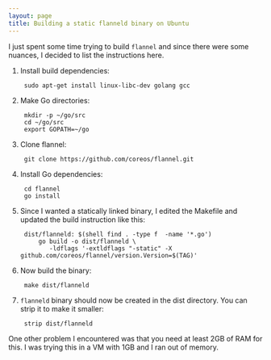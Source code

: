 ```yaml
---
layout: page
title: Building a static flanneld binary on Ubuntu
---
```


I just spent some time trying to build `flannel` and since there were
some nuances, I decided to list the instructions here.

1. Install build dependencies:

        sudo apt-get install linux-libc-dev golang gcc

2. Make Go directories:

        mkdir -p ~/go/src
        cd ~/go/src
        export GOPATH=~/go

3. Clone flannel:

        git clone https://github.com/coreos/flannel.git

4. Install Go dependencies:

        cd flannel
        go install

5. Since I wanted a statically linked binary, I edited the Makefile
   and updated the build instruction like this:

        dist/flanneld: $(shell find . -type f  -name '*.go')
            go build -o dist/flanneld \
               -ldflags '-extldflags "-static" -X github.com/coreos/flannel/version.Version=$(TAG)'

6. Now build the binary:

        make dist/flanneld

7. `flanneld` binary should now be created in the dist directory. You
   can strip it to make it smaller:

        strip dist/flanneld

One other problem I encountered was that you need at least 2GB of RAM
for this. I was trying this in a VM with 1GB and I ran out of memory.
